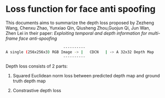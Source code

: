 # Loss function for face anti spoofing

This documents aims to summarize the depth loss proposed by Zezheng Wang, Chenxu Zhao, Yunxiao Qin, Qiusheng Zhou,Guojun Qi, Jun Wan, Zhen Lei in their paper: *Exploiting temporal and depth information for multi-frame face anti-spoofing*

```bash
                          ----------
A single (256x256x3) RGB Image -> |   CDCN   | -> A 32x32 Depth Map
                          ----------
```

Depth loss consists of 2 parts:
1. Squared Euclidean norm loss between predicted depth map and ground truth depth map


2. Constrastive depth loss
